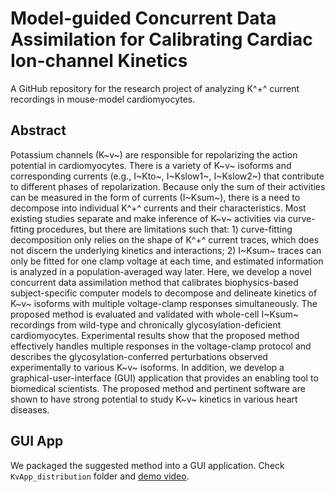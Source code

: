 # Model-guided Concurrent Data Assimilation for Calibrating Cardiac Ion-channel Kinetics
A GitHub repository for the research project of analyzing K^+^ current recordings in mouse-model cardiomyocytes. 

## Abstract
Potassium channels (K~v~) are responsible for repolarizing the action potential in cardiomyocytes. There is a variety of K~v~ isoforms and corresponding currents (e.g., I~Kto~, I~Kslow1~, I~Kslow2~) that contribute to different phases of repolarization. Because only the sum of their activities can be measured in the form of currents (I~Ksum~), there is a need to decompose into individual K^+^ currents and their characteristics. Most existing studies separate and make inference of K~v~ activities via curve-fitting procedures, but there are limitations such that: 1) curve-fitting decomposition only relies on the shape of K^+^ current traces, which does not discern the underlying kinetics and interactions; 2) I~Ksum~ traces can only be fitted for one clamp voltage at each time, and estimated information is analyzed in a population-averaged way later. Here, we develop a novel concurrent data assimilation method that calibrates biophysics-based subject-specific computer models to decompose and delineate kinetics of K~v~ isoforms with multiple voltage-clamp responses simultaneously. The proposed method is evaluated and validated with whole-cell I~Ksum~ recordings from wild-type and chronically glycosylation-deficient cardiomyocytes. Experimental results show that the proposed method effectively handles multiple responses in the voltage-clamp protocol and describes the glycosylation-conferred perturbations observed experimentally to various K~v~ isoforms. In addition, we develop a graphical-user-interface (GUI) application that provides an enabling tool to biomedical scientists. The proposed method and pertinent software are shown to have strong potential to study K~v~ kinetics in various heart diseases.

## GUI App
We packaged the suggested method into a GUI application. Check `KvApp_distribution` folder and [demo video](https://youtu.be/Sj72TwyqdGI).
